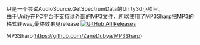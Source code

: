 只是一个尝试AudioSource.GetSpectrumData的Unity3d小项目。  
由于Unity在PC平台不支持读外部的MP3文件，所以使用了MP3Sharp把MP3的格式转wav,最终效果见release <a href="https://github.com/WICNAO/AudioReadable/releases"><img alt="GitHub All Releases" src="https://img.shields.io/github/downloads/WICNAO/AudioReadable/total?color=%2366ccff&label=%E4%B8%8B%E8%BD%BD%E5%9C%B0%E5%9D%80&style=flat-square"></a>

MP3Sharp(https://github.com/ZaneDubya/MP3Sharp)
 
